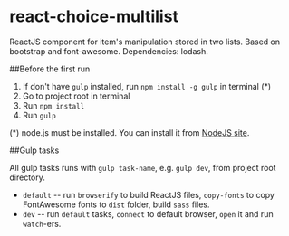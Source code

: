 # react-choice-multilist

ReactJS component for item's manipulation stored in two lists. Based on bootstrap and font-awesome. Dependencies: lodash.

##Before the first run

1. If don't have `gulp` installed, run `npm install -g gulp` in terminal (*)  
2. Go to project root in terminal
3. Run `npm install`
4. Run `gulp`

(*) node.js must be installed. You can install it from [NodeJS site](http://nodejs.org/).

##Gulp tasks

All gulp tasks runs with `gulp task-name`, e.g. `gulp dev`, from project root directory.

* `default` -- run `browserify` to build ReactJS files, `copy-fonts` to copy FontAwesome fonts to `dist` folder, build `sass` files. 
* `dev` -- run `default` tasks, `connect` to default browser, `open` it and run `watch`-ers.